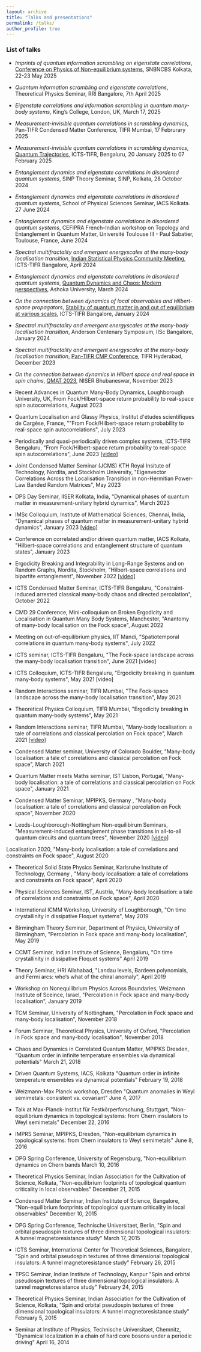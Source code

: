 ```yaml
---
layout: archive
title: "Talks and presentations"
permalink: /talks/
author_profile: true
---
```


### List of talks

- *Imprints of quantum information scrambling on eigenstate correlations*, [Conference on Physics of Non-equilibrium systems](https://newweb.bose.res.in/Conferences/CQNS-2025/), SNBNCBS Kolkata, 22-23 May 2025

- *Quantum information scrambling and eigenstate correlations*, Theoretical Physics Seminar, RRI Bangalore, 7th April 2025

- *Eigenstate correlations and information scrambling in quantum many-body systems*, King’s College, London, UK, March 17, 2025

- *Measurement-invisible quantum correlations in scrambling dynamics*, Pan-TIFR Condensed Matter Conference, TIFR Mumbai, 17 Februrary 2025

- *Measurement-invisible quantum correlations in scrambling dynamics*, [Quantum Trajectories](https://www.icts.res.in/program/qt), ICTS-TIFR, Bengaluru, 20 January 2025 to 07 February 2025

- *Entanglement dynamics and eigenstate correlations in disordered quantum systems*, SINP Theory Seminar, SINP, Kolkata, 28 October 2024

- *Entanglement dynamics and eigenstate correlations in disordered quantum systems*, School of Physical Sciences Seminar, IACS Kolkata. 27 June 2024

- *Entanglement dynamics and eigenstate correlations in disordered quantum systems*, CEFIPRA French-Indian workshop on Topology and Entanglement in Quantum Matter, Université Toulouse III - Paul Sabatier, Toulouse, France, June 2024

- *Spectral multifractality and emergent energyscales at the many-body localisation transition*, [Indian Statistical Physics Community Meeting](https://www.icts.res.in/discussion-meeting/ispcm2024), ICTS-TIFR Bangalore, April 2024 

- *Entanglement dynamics and eigenstate correlations in disordered quantum systems*, [Quantum Dynamics and Chaos: Modern perspectives](https://www.ashoka.edu.in/wp-content/uploads/2024/03/Workshop_Schedule_9.pdf), Ashoka University, March 2024 

- *On the connection between dynamics of local observables and Hilbert-space propagators*, [Stability of quantum matter in and out of equilibrium at various scales](https://www.icts.res.in/program/SQMVS2024), ICTS-TIFR Bangalore, January 2024 

- *Spectral multifractality and emergent energyscales at the many-body localisation transition*, Anderson Centenary Symposium, IISc Bangalore, January 2024 

- *Spectral multifractality and emergent energyscales at the many-body localisation transition*, [Pan-TIFR CMP Conference](https://sites.google.com/tifrh.res.in/cmp2023/home), TIFR Hyderabad, December 2023 

- *On the connection between dynamics in Hilbert space and real space in spin chains*, [QMAT 2023](https://sites.google.com/niser.ac.in/qmat2023/), NISER Bhubaneswar, November 2023 

- Recent Advances in Quantum Many-Body Dynamics, Loughborough University, UK, From Fock/Hilbert-space return probability to real-space spin autocorrelations, August 2023 

- Quantum Localisation and Glassy Physics, Institut d'études scientifiques de Cargèse, France, ""From Fock/Hilbert-space return probability to real-space spin autocorrelations", July 2023 

- Periodically and quasi-periodically driven complex systems, ICTS-TIFR Bengaluru, "From Fock/Hilbert-space return probability to real-space spin autocorrelations", June 2023 [[video]](https://www.youtube.com/live/d8w2Qbj8LNA)

- Joint Condensed Matter Seminar (JCMS) KTH Royal Insitute of Technology, Nordita, and Stockholm University, "Eigenvector Correlations Across the Localisation Transition in non-Hermitian Power-Law Banded Random Matrices", May 2023 

- DPS Day Seminar, IISER Kolkata, India, "Dynamical phases of quantum matter in measurement-unitary hybrid dynamics", March 2023 

- IMSc Colloquium, Institute of Mathematical Sciences, Chennai, India, "Dynamical phases of quantum matter in measurement-unitary hybrid dynamics", January 2023  [[video]](https://www.youtube.com/watch?v=8nrxKpIuNks)

- Conference on correlated and/or driven quantum matter, IACS Kolkata, "Hilbert-space correlations and entanglement structure of quantum states", January 2023  

- Ergodicity Breaking and Integrability in Long-Range Systems and on Random Graphs, Nordita, Stockholm, "Hilbert-space correlations and bipartite entanglement", November 2022 [[video]](https://enabla.com/en/pub/965/video)

- ICTS Condensed Matter Seminar, ICTS-TIFR Bengaluru, "Constraint-induced arrested classical many-body chaos and directed percolation", October 2022

- CMD 29 Conference, Mini-colloquium on Broken Ergodicity and Localisation in Quantum Many Body Systems, Manchester, "Anantomy of many-body localisation on the Fock space", August 2022 

- Meeting on out-of-equilibrium physics, IIT Mandi, "Spatiotemporal correlations in quantum many-body systems", July 2022 

- ICTS seminar, ICTS-TIFR Bengaluru, "The Fock-space landscape across the many-body localisation  transition", June 2021 [video]

- ICTS Colloquium, ICTS-TIFR Bengaluru, "Ergodicity breaking in quantum many-body systems", May 2021  [video]

- Random Interactions seminar, TIFR Mumbai, "The Fock-space landscape across the many-body localisation  transition", May 2021 

- Theoretical Physics Colloquium, TIFR Mumbai, "Ergodicity breaking in quantum many-body systems", May 2021 

- Random Interactions seminar, TIFR Mumbai, "Many-body localisation: a tale of correlations and classical percolation on Fock space", March 2021  [[video]](https://www.youtube.com/watch?v=WjL3r0-q2UE)

- Condensed Matter seminar, University of Colorado Boulder,  "Many-body localisation: a tale of correlations and classical percolation on Fock space", March 2021 

- Quantum Matter meets Maths seminar, IST Lisbon, Portugal,  "Many-body localisation: a tale of correlations and classical percolation on Fock space", January 2021 

- Condensed Matter Seminar,  MPIPKS, Germany , "Many-body localisation: a tale of correlations and classical percolation on Fock space", November 2020 

- Leeds-Loughborough-Nottingham Non-equilibirum Seminars, "Measurement-induced entanglement phase transitions in all-to-all quantum circuits and quantum trees", November 2020  [[video]](https://www.youtube.com/watch?v=78LwPq0HOKs)

Localisation 2020, "Many-body localisation: a tale of correlations and constraints on Fock space", August 2020 

- Theoretical Solid State Physics Seminar,  Karlsruhe Institute of Technology, Germany , "Many-body localisation: a tale of correlations and constraints on Fock space", April 2020 

- Physical Sciences Seminar, IST, Austria, "Many-body localisation: a tale of correlations and constraints on Fock space", April 2020 

- International ICMM Workshop, University of Loughborough, "On time crystallinity in dissipative Floquet systems",  May 2019 

- Birmingham Theory Seminar, Department of Physics, University of Birmingham, "Percolation in Fock space and many-body localisation", May 2019 

- CCMT Seminar, Indian Institute of Science, Bengaluru, "On time crystallinity in dissipative Floquet systems" April 2019 

- Theory Seminar, HRI Allahabad, "Landau levels, Bardeen polynomials, and Fermi arcs: who‘s what of the chiral anomaly", April 2019 

- Workshop on Nonequilibrium Physics Across Boundaries, Weizmann Institute of Sceince, Israel, "Percolation in Fock space and many-body localisation", January 2019 

- TCM Seminar, University of Nottingham, "Percolation in Fock space and many-body localisation", November 2018 

- Forum Seminar, Theoretical Physics, University of Oxford, "Percolation in Fock space and many-body localisation", November 2018

- Chaos and Dynamics in Correlated Quantum Matter, MPIPKS Dresden, "Quantum order in infinite temperature ensembles  via dynamical potentials" March 21, 2018  

- Driven Quantum Systems, IACS, Kolkata "Quantum order in infinite temperature ensembles  via dynamical potentials" February 19, 2018  

- Weizmann-Max Planck workshop, Dresden "Quantum anomalies in Weyl semimetals: consistent vs. covariant" June 4, 2017  

- Talk at Max-Planck-Institut für Festkörperforschung, Stuttgart, "Non-equilibrium dynamics in topological systems: from Chern insulators to Weyl semimetals"  December 22, 2016 

- IMPRS Seminar, MPIPKS, Dresden, "Non-equilibrium dynamics in topological systems: from Chern insulators to Weyl semimetals" June 8, 2016 

- DPG Spring Conference, University of Regensburg, "Non-equilibrium dynamics on Chern bands March 10, 2016 

- Theoretical Physics Seminar, Indian Association for the Cultivation of Science, Kolkata, "Non-equilibrium footprints of topological quantum criticality in local observables" December 21, 2015 

- Condensed Matter Seminar, Indian Institute of Science, Bangalore, "Non-equilibrium footprints of topological quantum criticality in local observables" December 10, 2015 


- DPG Spring Conference, Technische Universitaet, Berlin, "Spin and orbital pseudospin textures of three dimensional topological insulators: A tunnel magnetoresistance study" March 17, 2015 

- ICTS Seminar, International Center for Theoretical Sciences, Bangalore, "Spin and orbital pseudospin textures of three dimensional topological insulators: A tunnel magnetoresistance study" February 26, 2015 

- TPSC Seminar, Indian Institute of Technology, Kanpur "Spin and orbital pseudospin textures of three dimensional topological insulators: A tunnel magnetoresistance study" February 24, 2015  

- Theoretical Physics Seminar, Indian Association for the Cultivation of Science, Kolkata, "Spin and orbital pseudospin textures of three dimensional topological insulators: A tunnel magnetoresistance study" February 5, 2015 

- Seminar at Institute of Physics, Technische Universitaet, Chemnitz, "Dynamical localization in a chain of hard core bosons under a periodic driving" April 16, 2014 






<!-- {% if site.talkmap_link == true %}

<p style="text-decoration:underline;"><a href="/talkmap.html">See a map of all the places I've given a talk!</a></p>

{% endif %}

{% for post in site.talks reversed %}
  {% include archive-single-talk.html %}
{% endfor %} -->
